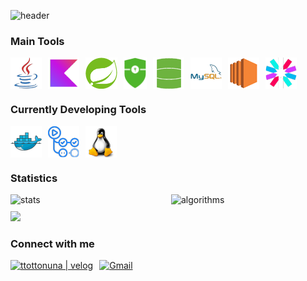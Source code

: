 ![header](https://capsule-render.vercel.app/api?type=waving&color=gradient&height=250&section=header&text=ttotto's%20Github&fontSize=90)

### Main Tools
<div style="display: flex; flex-wrap: wrap; gap: 10px;">
  <img src="https://raw.githubusercontent.com/ydmins/YdMinS/main/icons/java.png" alt="java" height="50px"/>
  <img src="https://raw.githubusercontent.com/ydmins/YdMinS/main/icons/kotlin.png" alt="kotlin" height="50px"/>
  <img src="https://raw.githubusercontent.com/ydmins/YdMinS/main/icons/spring.png" alt="spring" height="50px"/>
  <img src="https://raw.githubusercontent.com/ydmins/YdMinS/main/icons/spring-security.png" alt="spring security" height="50px"/>
  <img src="https://raw.githubusercontent.com/ydmins/YdMinS/main/icons/spring-data-jpa.png" alt="spring data jpa" height="50px"/>
  <img src="https://raw.githubusercontent.com/ydmins/YdMinS/main/icons/mysql.png" alt="mysql" height="50px"/>
  <img src="https://raw.githubusercontent.com/ydmins/YdMinS/main/icons/aws-ec2.png" alt="aws ec2" height="50px"/>
  <img src="https://raw.githubusercontent.com/ydmins/YdMinS/main/icons/jwt.png" alt="jwt" height="50px"/>
</div>

### Currently Developing Tools
<div style="display: flex; flex-wrap: wrap; gap: 10px;">
  <img src="https://raw.githubusercontent.com/ydmins/YdMinS/main/icons/docker.png" alt="docker" height="50px"/>
  <img src="https://raw.githubusercontent.com/ydmins/YdMinS/main/icons/github-actions.png" alt="github actions" height="50px"/>
  <img src="https://raw.githubusercontent.com/ydmins/YdMinS/main/icons/linux.png" alt="linux" height="50px"/>
</div>

### Statistics
<div style="display: flex; gap: 10px;">
  <img alt="stats" src="https://github-readme-stats.vercel.app/api?username=ttottonuna&show_icons=true&theme=holi" width="49%" />
  <img alt="algorithms" src="http://mazassumnida.wtf/api/generate_badge?boj=ttottonuna" width="49%"/>
</div>
<div style="margin-top: 10px;">
  <img src="https://github-readme-stats.vercel.app/api/top-langs/?username=ttottonuna&hide=c%23,powershell,Mathematica,Ruby,Objective-C,Objective-C%2b%2b,Cuda&title_color=61dafb&text_color=ffffff&icon_color=61dafb&bg_color=20232a&langs_count=8&layout=compact&border_color=61dafb&hide_border=true" width="49%"/>
</div>

### Connect with me
<div style="display: flex; gap: 10px;">
  <a href="https://velog.io/@ttottonuna">
    <img alt="ttottonuna | velog" width="48px" src="https://img.icons8.com/color/48/000000/blog.png" />
  </a>
  <a href="mailto:wpfkf4644@gmail.com">
    <img alt="Gmail" width="48px" src="https://img.icons8.com/color/48/000000/gmail-new.png" />
  </a>
</div>
